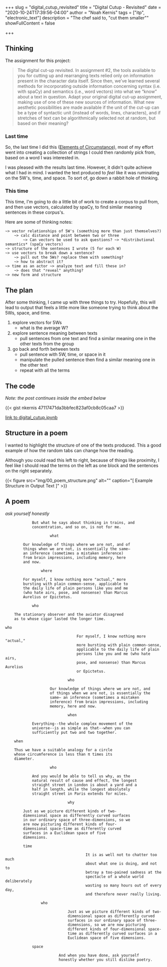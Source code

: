 +++
slug = "digital_cutup_revisited"
title = "Digital Cutup - Revisited"
date = "2020-10-24T17:39:56-04:00"
author = "Noah Kernis"
tags = ["itp", "electronic_text"]
description = "The chef said to, \"cut them smaller\""
showFullContent = false

+++

## Thinking

The assignment for this project:

> The digital cut-up revisited. In assignment #2, the tools available to you for cutting up and rearranging texts relied only on information present in the character data itself. Since then, we’ve learned several methods for incorporating outside information concerning syntax (i.e. with spaCy) and semantics (i.e., word vectors) into what we “know” about a text in question. Adapt your original digital cut-up assignment, making use of one of these new sources of information. What new aesthetic possibilities are made available if the unit of the cut-up can be a type of syntactic unit (instead of words, lines, characters), and if stretches of text can be algorithmically selected not at random, but based on their meaning?

### Last time

So, the last time I did this ([Elements of Circumstance](https://blog.noahkernis.com/posts/itp/fall_2020/time/elements_of_circumstance/)), most of my effort went into creating a collection of strings I could then randomly pick from, based on a word I was interested in. 

I was pleased with the results last time. However, it didn't quite achieve what I had in mind. I wanted the text produced to *feel* like it was ruminating on the 5W's, time, and space. To sort of, go down a rabbit hole of thinking.

### This time

This time, I'm going to do a little bit of work to create a corpus to pull from, and then use vectors, calculated by spaCy, to find similar meaning sentences in these corpus's.

Here are some of thinking notes:

```
~> vector relationships of 5W's (something more than just themselves?)
    ~> calc distance and point between two or three 
        ~> Can vectors be used to ask questions? ~> *distributional semantics* (spaCy vectors)
~> structure of the sentences I wrote (5 for each W)
~> use vectors to break down a sentence?
    ~> pull out the 5Ws? replace them with something?
    ~> how to abstract it?
~> time as an actor ~> analyze text and fill these in?
    ~> does that "reveal" anything?
~> new form and structure
```

## The plan

After some thinking, I came up with three things to try. Hopefully, this will lead to output that feels a little more like someone trying to think about the 5Ws, space, and time. 

1. explore vectors for 5Ws
    - what is the average W?
2. explore sentence meaning between texts
    - pull sentences from one text and find a similar meaning one in the other texts from the group
3. go back and forth between texts
    - pull sentence with 5W, time, or space in it
    - manipulate the pulled sentence then find a similar meaning one in the other text
    - repeat with all the terms

## The code

*Note: the post continues inside the embed below*

{{< gist nkernis 47117471da3bbfec823af0cb8c05caa7 >}}

[link to digital_cutup.ipynb](https://gist.github.com/nkernis/47117471da3bbfec823af0cb8c05caa7)

## Structure in a poem

I wanted to highlight the structure of one of the texts produced. This a good example of how the random tabs can change how the reading.

Although you could read this left to right, because of things like proximity, I feel like I should read the terms on the left as one block and the sentences on the right separately.

{{< figure src="img/00_poem_structure.png" alt="" caption="[ Example Structure in Output Text ]" >}}

## A poem

*ask yourself honestly*

```
			But what he says about thinking in trains, and
			concentration, and so on, is not for me.

					what

		Our knowledge of things where we are not, and of
		things when we are not, is essentially the same—
		an inference (sometimes a mistaken inference)
		from brain impressions, including memory, here
		and now.

				where

		For myself, I know nothing more "actual," more
		bursting with plain common-sense, applicable to
		the daily life of plain persons like you and me
		(who hate airs, pose, and nonsense) than Marcus
		Aurelius or Epictetus.

			who

	The stationary observer and the aviator disagreed
	as to whose cigar lasted the longer time.

who

								For myself, I know nothing more "actual,"
								more bursting with plain common-sense,
								applicable to the daily life of plain
								persons like you and me (who hate airs,
								pose, and nonsense) than Marcus Aurelius
								or Epictetus.

							who

					Our knowledge of things where we are not, and
					of things when we are not, is essentially the
					same— an inference (sometimes a mistaken
					inference) from brain impressions, including
					memory, here and now.

							when

			Everything--the whole complex movement of the
			universe--is as simple as that--when you can
			sufficiently put two and two together.

	when

	Thus we have a suitable analogy for a circle
	whose circumference is less than π times its
	diameter.

					who

			And you would be able to tell us why, as the
			natural result of cause and effect, the longest
			straight street in London is about a yard and a
			half in length, while the longest absolutely
			straight street in Paris extends for miles.

							why

		Just as we picture different kinds of two-
		dimensional space as differently curved surfaces
		in our ordinary space of three-dimensions, so we
		are now picturing different kinds of four-
		dimensional space-time as differently curved
		surfaces in a Euclidean space of five
		dimensions.

		time

									It is as well not to chatter too much
									about what one is doing, and not to
									betray a too-pained sadness at the
									spectacle of a whole world deliberately
									wasting so many hours out of every day,
									and therefore never really living.

				who

							Just as we picture different kinds of two-
							dimensional space as differently curved
							surfaces in our ordinary space of three-
							dimensions, so we are now picturing
							different kinds of four-dimensional space-
							time as differently curved surfaces in a
							Euclidean space of five dimensions.

			space

						And when you have done, ask yourself
						honestly whether you still dislike poetry.
```
